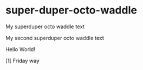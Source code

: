# super-duper-octo-waddle

My superduper octo waddle text

My second superduper octo waddle text

Hello World!

[1] Friday way
